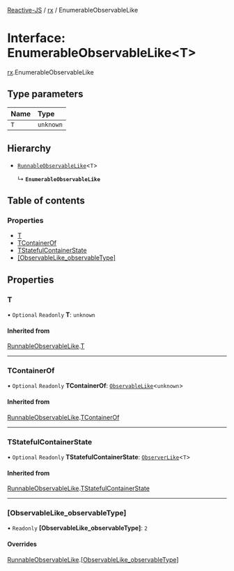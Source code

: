[Reactive-JS](../README.md) / [rx](../modules/rx.md) / EnumerableObservableLike

# Interface: EnumerableObservableLike<T\>

[rx](../modules/rx.md).EnumerableObservableLike

## Type parameters

| Name | Type |
| :------ | :------ |
| `T` | `unknown` |

## Hierarchy

- [`RunnableObservableLike`](rx.RunnableObservableLike.md)<`T`\>

  ↳ **`EnumerableObservableLike`**

## Table of contents

### Properties

- [T](rx.EnumerableObservableLike.md#t)
- [TContainerOf](rx.EnumerableObservableLike.md#tcontainerof)
- [TStatefulContainerState](rx.EnumerableObservableLike.md#tstatefulcontainerstate)
- [[ObservableLike\_observableType]](rx.EnumerableObservableLike.md#[observablelike_observabletype])

## Properties

### T

• `Optional` `Readonly` **T**: `unknown`

#### Inherited from

[RunnableObservableLike](rx.RunnableObservableLike.md).[T](rx.RunnableObservableLike.md#t)

___

### TContainerOf

• `Optional` `Readonly` **TContainerOf**: [`ObservableLike`](rx.ObservableLike.md)<`unknown`\>

#### Inherited from

[RunnableObservableLike](rx.RunnableObservableLike.md).[TContainerOf](rx.RunnableObservableLike.md#tcontainerof)

___

### TStatefulContainerState

• `Optional` `Readonly` **TStatefulContainerState**: [`ObserverLike`](scheduling.ObserverLike.md)<`T`\>

#### Inherited from

[RunnableObservableLike](rx.RunnableObservableLike.md).[TStatefulContainerState](rx.RunnableObservableLike.md#tstatefulcontainerstate)

___

### [ObservableLike\_observableType]

• `Readonly` **[ObservableLike\_observableType]**: ``2``

#### Overrides

[RunnableObservableLike](rx.RunnableObservableLike.md).[[ObservableLike_observableType]](rx.RunnableObservableLike.md#[observablelike_observabletype])
